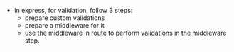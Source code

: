 - in express, for validation, follow 3 steps:
  - prepare custom validations
  - prepare a middleware for it
  - use the middleware in route to perform validations in the middleware step.
